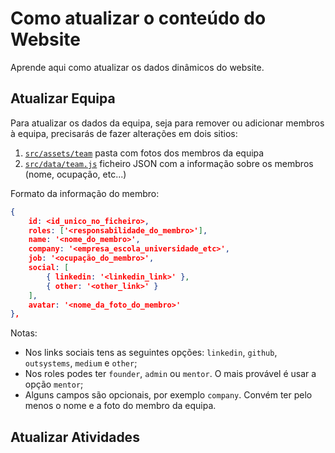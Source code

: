# Como atualizar o conteúdo do Website

Aprende aqui como atualizar os dados dinâmicos do website.

## Atualizar Equipa

Para atualizar os dados da equipa, seja para remover ou adicionar membros à equipa, precisarás de fazer alterações em dois sitios:

1. [`src/assets/team`](/src/assets/team/) pasta com fotos dos membros da equipa
2. [`src/data/team.js`](/src/data/team.js) ficheiro JSON com a informação sobre os membros (nome, ocupação, etc...)

Formato da informação do membro:

```JSON
{
    id: <id_unico_no_ficheiro>,
    roles: ['<responsabilidade_do_membro>'],
    name: '<nome_do_membro>',
    company: '<empresa_escola_universidade_etc>',
    job: '<ocupação_do_membro>',
    social: [
        { linkedin: '<linkedin_link>' },
        { other: '<other_link>' }
    ],
    avatar: '<nome_da_foto_do_membro>'
},
```

Notas:
- Nos links sociais tens as seguintes opções: `linkedin`, `github`, `outsystems`, `medium` e `other`;
- Nos roles podes ter `founder`, `admin` ou `mentor`. O mais provável é usar a opção `mentor`;
- Alguns campos são opcionais, por exemplo `company`. Convém ter pelo menos o nome e a foto do membro da equipa.

## Atualizar Atividades


